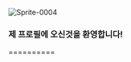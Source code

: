 
![Sprite-0004](https://github.com/ASKAUTU/ASKAUTU/assets/144026114/dde26100-6166-4cdc-a82c-8d2d5bf877d8)

### 제 프로필에 오신것을 환영합니다!
==========
